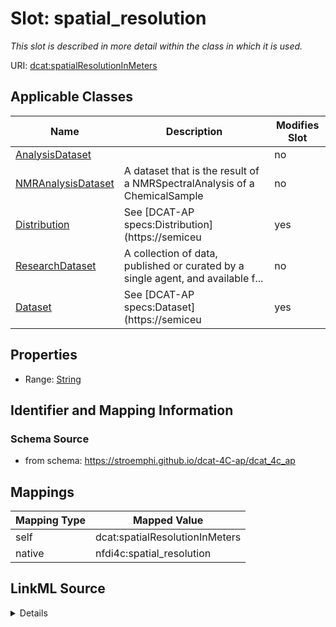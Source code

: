 

# Slot: spatial_resolution


_This slot is described in more detail within the class in which it is used._





URI: [dcat:spatialResolutionInMeters](http://www.w3.org/ns/dcat#spatialResolutionInMeters)



<!-- no inheritance hierarchy -->





## Applicable Classes

| Name | Description | Modifies Slot |
| --- | --- | --- |
| [AnalysisDataset](AnalysisDataset.md) |  |  no  |
| [NMRAnalysisDataset](NMRAnalysisDataset.md) | A dataset that is the result of a NMRSpectralAnalysis of a ChemicalSample |  no  |
| [Distribution](Distribution.md) | See [DCAT-AP specs:Distribution](https://semiceu |  yes  |
| [ResearchDataset](ResearchDataset.md) | A collection of data, published or curated by a single agent, and available f... |  no  |
| [Dataset](Dataset.md) | See [DCAT-AP specs:Dataset](https://semiceu |  yes  |







## Properties

* Range: [String](String.md)





## Identifier and Mapping Information







### Schema Source


* from schema: https://stroemphi.github.io/dcat-4C-ap/dcat_4c_ap




## Mappings

| Mapping Type | Mapped Value |
| ---  | ---  |
| self | dcat:spatialResolutionInMeters |
| native | nfdi4c:spatial_resolution |




## LinkML Source

<details>
```yaml
name: spatial_resolution
description: This slot is described in more detail within the class in which it is
  used.
from_schema: https://stroemphi.github.io/dcat-4C-ap/dcat_4c_ap
rank: 1000
slot_uri: dcat:spatialResolutionInMeters
alias: spatial_resolution
domain_of:
- Dataset
- Distribution
range: string

```
</details>